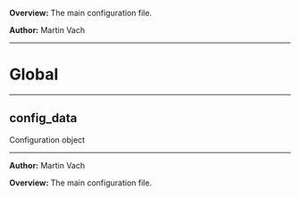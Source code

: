 **Overview:** The main configuration file.



**Author:** Martin Vach




* * *

# Global





* * *

## config_data
Configuration object



* * *



**Author:** Martin Vach



**Overview:** The main configuration file.


